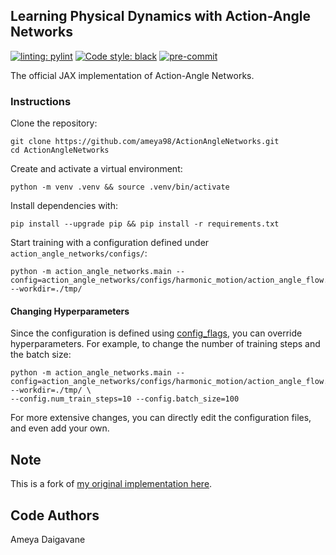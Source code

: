 ## Learning Physical Dynamics with Action-Angle Networks

[![linting: pylint](https://img.shields.io/badge/linting-pylint-yellowgreen)](https://github.com/PyCQA/pylint)
[![Code style: black](https://img.shields.io/badge/code%20style-black-000000.svg)](https://github.com/psf/black)
[![pre-commit](https://img.shields.io/badge/pre--commit-enabled-brightgreen?logo=pre-commit&logoColor=white)](https://github.com/pre-commit/pre-commit)


The official JAX implementation of Action-Angle Networks.

### Instructions

Clone the repository:

```shell
git clone https://github.com/ameya98/ActionAngleNetworks.git
cd ActionAngleNetworks
```

Create and activate a virtual environment:

```shell
python -m venv .venv && source .venv/bin/activate
```

Install dependencies with:

```shell
pip install --upgrade pip && pip install -r requirements.txt
```

Start training with a configuration defined under `action_angle_networks/configs/`:

```shell
python -m action_angle_networks.main --config=action_angle_networks/configs/harmonic_motion/action_angle_flow.py --workdir=./tmp/
```

#### Changing Hyperparameters

Since the configuration is defined using
[config_flags](https://github.com/google/ml_collections/tree/master#config-flags),
you can override hyperparameters. For example, to change the number of training
steps and the batch size:

```shell
python -m action_angle_networks.main --config=action_angle_networks/configs/harmonic_motion/action_angle_flow.py --workdir=./tmp/ \
--config.num_train_steps=10 --config.batch_size=100
```

For more extensive changes, you can directly edit the configuration files, and
even add your own.

## Note

This is a fork of [my original implementation here](https://github.com/google-research/google-research/tree/master/action_angle_networks).

## Code Authors

Ameya Daigavane
